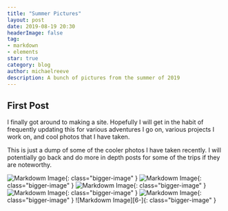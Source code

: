```yaml
---
title: "Summer Pictures"
layout: post
date: 2019-08-19 20:30
headerImage: false
tag:
- markdown
- elements
star: true
category: blog
author: michaelreeve
description: A bunch of pictures from the summer of 2019
---
```


## First Post
I finally got around to making a site. Hopefully I will get in the habit of frequently updating this for various adventures I go on, various projects I work on, and cool photos that I have taken.

This is just a dump of some of the cooler photos I have taken recently. I will potentially go back and do more in depth posts for some of the trips if they are noteworthy.

![Markdowm Image][1]{: class="bigger-image" }
![Markdowm Image][2]{: class="bigger-image" }
![Markdowm Image][3]{: class="bigger-image" }
![Markdowm Image][4]{: class="bigger-image" }
![Markdowm Image][5]{: class="bigger-image" }
![Markdowm Image][6-]{: class="bigger-image" }

[1]: https://photos.app.goo.gl/HPNHWYYmiUjivQ3V8
[2]: https://photos.google.com/share/AF1QipOo9zbp0WOMCZkRzbP6y07tGLNzW6K-X2Xwv4KeHzH-WvAIgXcbUFJhYTI89h6hDg/photo/AF1QipPWpSL8R-ptmrI-2m2XneMg5jixs2ESsVXP6Hy9?key=MlVfNXRPNXZRQm5pZm5aSGJBTEJRZFBWMHZHdklR.jpg
[3]: https://photos.google.com/share/AF1QipO6qy1SuC4UNrEiRLDWDa0rozuApxgzGwj5eir3uAybjxYUJkQMMApxdQbcW08pIg/photo/AF1QipMJu_Zhqs56vdfRu2kgYGYpeP9HTGQJuQ_Xvvbq?key=UVE5VUswVHdwR1RUZmQ5X2d1eTRXWWs0UjNSM3pn.jpg
[4]: https://photos.google.com/share/AF1QipMSn8r4ho4wsnK6o-xkLgXUKV_tUgGDAwZHWrXwGR1YLqq7hXNjXzQ1VUDVLmhkJQ/photo/AF1QipNQsBQ70J36ikRjrs02G8ohn--mxsChs_YQDCnS?key=SjU5MENtVjh3dHZCQmFlUHIzbHpJcVRXSkxrYVlB.jpg
[5]: https://photos.google.com/share/AF1QipOC9ctbhORXE7EnNQNKuIgEFQaJ1CbFIb2oYWvv1T3ccoAH6m8w-2RZ0dG14EsXkw/photo/AF1QipPIueVpWAxepCZZQo2_dgCPn49vyW0FFbPbrVZC?key=d0hYczVZYWN1WGVBZUk2aGpZajdYVXpyOGcwTkJR?.jpg
[6]: https://photos.google.com/share/AF1QipM_L0GVAVHK3CTJp_NOJg6zK_bAYB1m7xFv4Yc8JwPJ64Ct08Xx6HagVssKmzc8EA/photo/AF1QipPXywgPd6V_2t6El53CWB98LIu6PwmranYaEykX?key=WGZ5RERUd3d2SHhFVGhEWEY3V2dMSkthYTVrcWZB.jpg
